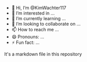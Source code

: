 - 👋 Hi, I’m @KimWachter117
- 👀 I’m interested in ...
- 🌱 I’m currently learning ...
- 💞️ I’m looking to collaborate on ...
- 📫 How to reach me ...
- 😄 Pronouns: ...
- ⚡ Fun fact: ...

<!---
KimWachter117/KimWachter117 is a ✨ special ✨ repository because its `README.md` (this file) appears on your GitHub profile.
You can click the Preview link to take a look at your changes.
--->

It's a markdown file in this repository
